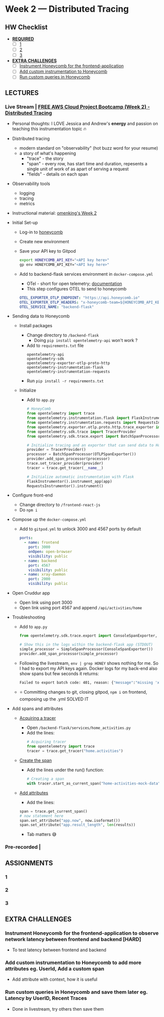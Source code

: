# Week 2 — Distributed Tracing

## **HW Checklist**

- [**REQUIRED**](#assignments)
  - [ ] [1]()
  - [ ] [2]()
  - [ ] [3]()
- [**EXTRA CHALLENGES**](#extra-challenges)
  - [ ] [Instrument Honeycomb for the frontend-application](#instrument-honeycomb-for-the-frontend-application-to-observe-network-latency-between-frontend-and-backendhard)
  - [ ] [Add custom instrumentation to Honeycomb](#add-custom-instrumentation-to-honeycomb-to-add-more-attributes-eg-userid-add-a-custom-span)
  - [ ] [Run custom queries in Honeycomb](#run-custom-queries-in-honeycomb-and-save-them-later-eg-latency-by-userid-recent-traces)

## **LECTURES**

### Live Stream | [FREE AWS Cloud Project Bootcamp (Week 2) - Distributed Tracing](https://www.youtube.com/watch?v=2GD9xCzRId4)

- Personal thoughts: I LOVE Jessica and Andrew's **energy** and passion on teaching this instrumentation topic 🔥
- Distributed tracing
  - modern standard on "observability" (hot buzz word for your resume)
  - a story of what's happening
    - "trace" - the story
    - "span" - every row, has start time and duration, repesents a single unit of work of as apart of serving a request
    - "fields" - details on each span
- Observability tools
  - logging
  - tracing
  - metrics
- Instructional material: [omenking's Week 2](https://github.com/omenking/aws-bootcamp-cruddur-2023/tree/week-2)
- Initial Set-up

  - Log-in to [honeycomb](honeycomb.io)
  - Create new environment
  - Save your API key to Gitpod

    ```bash
    export HONEYCOMB_API_KEY="<API key here>"
    gp env HONEYCOMB_API_KEY="<API key here>"
    ```

  - Add to backend-flask services environment in `docker-compose.yml`
    - OTel - short for open telemetry; [documentation](https://opentelemetry.io/docs/)
    - This step configures OTEL to send to honeycomb
    ```yml
    OTEL_EXPORTER_OTLP_ENDPOINT: "https://api.honeycomb.io"
    OTEL_EXPORTER_OTLP_HEADERS: "x-honeycomb-team=${HONEYCOMB_API_KEY}"
    OTEL_SERVICE_NAME: "backend-flask"
    ```

- Sending data to Honeycomb

  - Install packages
    - Change directory to `/backend-flask`
      - Doing `pip install opentelemetry-api` won't work ?
    - Add to `requirements.txt` file
      ```
      opentelemetry-api
      opentelemetry-sdk
      opentelemetry-exporter-otlp-proto-http
      opentelemetry-instrumentation-flask
      opentelemetry-instrumentation-requests
      ```
    - Run `pip install -r requirements.txt`
  - Initialize

    - Add to `app.py`

      ```py
      # HoneyComb
      from opentelemetry import trace
      from opentelemetry.instrumentation.flask import FlaskInstrumentor
      from opentelemetry.instrumentation.requests import RequestsInstrumentor
      from opentelemetry.exporter.otlp.proto.http.trace_exporter import OTLPSpanExporter
      from opentelemetry.sdk.trace import TracerProvider
      from opentelemetry.sdk.trace.export import BatchSpanProcessor

      # Initialize tracing and an exporter that can send data to Honeycomb
      provider = TracerProvider()
      processor = BatchSpanProcessor(OTLPSpanExporter())
      provider.add_span_processor(processor)
      trace.set_tracer_provider(provider)
      tracer = trace.get_tracer(__name__)

      # Initialize automatic instrumentation with Flask
      FlaskInstrumentor().instrument_app(app)
      RequestsInstrumentor().instrument()
      ```

- Configure front-end
  - Change directory to `/frontend-react-js`
  - Do `npm i`
- Compose up the `docker-compose.yml`
  - Add to `gitpod.yml` to unlock 3000 and 4567 ports by default
    ```yml
    ports:
      - name: frontend
        port: 3000
        onOpen: open-browser
        visibility: public
      - name: backend
        port: 4567
        visibility: public
      - name: xray-daemon
        port: 2000
        visibility: public
    ```
- Open Cruddur app

  - Open link using port 3000
  - Open link using port 4567 and append `/api/activities/home`

- Troubleshooting

  - Add to `app.py`

    ```py
    from opentelemetry.sdk.trace.export import ConsoleSpanExporter, SimpleSpanProcessor

    # Show this in the logs within the backend-flask app (STDOUT)
    simple_processor = SimpleSpanProcessor(ConsoleSpanExporter())
    provider.add_span_processor(simple_processor)
    ```

  - Following the livestream, `env | grep HONEY` shows nothing for me. So I had to export my API keys again. Docker logs for my back-end also show spans but few seconds it returns:
    ```bash
    Failed to export batch code: 401, reason: {"message":"missing 'x-honeycomb-team' header"}
    ```
  - ⭐ Committing changes to git, closing gitpod, `npm i` on frontend, composing up the .yml SOLVED IT

- Add spans and attributes

  - [Acquiring a tracer](https://docs.honeycomb.io/getting-data-in/opentelemetry/python/#acquiring-a-tracer)
    - Open `/backend-flask/services/home_activities.py`
    - Add the lines:
      ```py
      # Acquiring tracer
      from opentelemetry import trace
      tracer = trace.get_tracer("home.activities")
      ```
  - [Create the span](https://docs.honeycomb.io/getting-data-in/opentelemetry/python/#creating-spans)

    - Add the lines under the run() function:

      ```py
      # Creating a span
      with tracer.start_as_current_span("home-activities-mock-data"):
      ```

  - [Add attributes](https://docs.honeycomb.io/getting-data-in/opentelemetry/python/#adding-attributes-to-spans)

    - Add the lines:

    ```py
    span = trace.get_current_span()
    # now statement here
    span.set_attribute("app.now", now.isoformat())
    span.set_attribute("app.result_length", len(results))
    ```

    - Tab matters 😅

### Pre-recorded |

## **ASSIGNMENTS**

### 1

### 2

### 3

## **EXTRA CHALLENGES**

### Instrument Honeycomb for the frontend-application to observe network latency between frontend and backend [HARD]

- To test latency between frontend and backend

### Add custom instrumentation to Honeycomb to add more attributes eg. UserId, Add a custom span

- Add attribute with context, how it is useful

### Run custom queries in Honeycomb and save them later eg. Latency by UserID, Recent Traces

- Done in livestream, try others then save them
